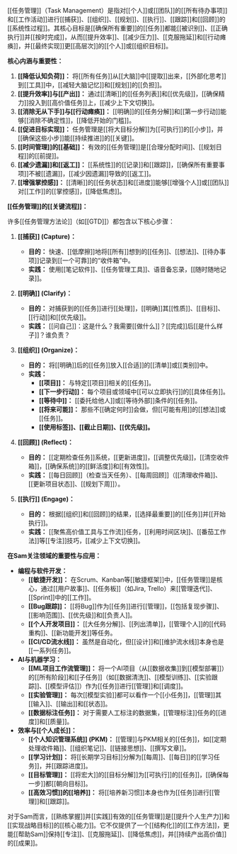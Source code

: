 [[任务管理]]（Task Management）是指对[[个人]]或[[团队]]的[[所有待办事项]]和[[工作活动]]进行[[捕获]]、[[组织]]、[[规划]]、[[执行]]、[[跟踪]]和[[回顾]]的[[系统性过程]]。其核心目标是[[确保所有重要]]的[[任务]]都能[[被识别]]、[[正确执行]]并[[按时完成]]，从而[[提升效率]]、[[减少压力]]、[[克服拖延]]和[[行动瘫痪]]，并[[最终实现]]更[[高层次]]的[[个人]]或[[组织目标]]。

**核心内涵与重要性：**

1.  **[[降低认知负荷]]：** 将[[所有任务]]从[[大脑]]中[[提取]]出来，[[外部化思考]]到[[工具]]中，[[减轻大脑记忆]]和[[规划]]的[[负担]]。
2.  **[[提升效率]]与[[产出]]：** 通过[[清晰]]的[[任务列表]]和[[优先级]]，[[确保精力]]投入到[[高价值任务]]上，[[减少上下文切换]]。
3.  **[[消除无从下手]]与[[行动瘫痪]]：** [[明确]]的[[任务分解]]和[[第一步行动]]能够[[消除不确定性]]，[[降低开始的门槛]]。
4.  **[[促进目标实现]]：** 任务管理是[[将大目标分解]]为[[可执行]]的[[小步]]，并[[确保这些小步]]能[[持续推进]]的[[关键]]。
5.  **[[时间管理]]的[[基础]]：** 有效的[[任务管理]]是[[合理分配时间]]、[[规划日程]]的[[前提]]。
6.  **[[减少遗漏]]和[[返工]]：** [[系统性]]的[[记录]]和[[跟踪]]，[[确保所有重要事项]]不被[[遗漏]]，[[减少因遗漏]]导致的[[返工]]。
7.  **[[增强掌控感]]：** [[清晰]]的[[任务状态]]和[[进度]]能够[[增强个人]]或[[团队]]对[[工作]]的[[掌控感]]，[[降低焦虑]]。

**[[任务管理]]的[[关键流程]]：**

许多[[任务管理方法论]]（如[[GTD]]）都包含以下核心步骤：

1.  **[[捕获]] (Capture)：**
    *   **目的：** 快速、[[低摩擦]]地将[[所有]]想到的[[任务]]、[[想法]]、[[待办事项]]记录到[[一个可靠]]的“收件箱”中。
    *   **实践：** 使用[[笔记软件]]、[[任务管理工具]]、语音备忘录，[[随时随地记录]]。

2.  **[[明确]] (Clarify)：**
    *   **目的：** 对捕获到的[[任务]]进行[[处理]]，[[明确]]其[[性质]]、[[目标]]、[[行动]]和[[优先级]]。
    *   **实践：** [[问自己]]：这是什么？我需要[[做什么]]？[[完成]]后[[是什么样子]]？谁负责？

3.  **[[组织]] (Organize)：**
    *   **目的：** 将[[明确]]后的[[任务]]放入[[合适]]的[[清单]]或[[类别]]中。
    *   **实践：**
        *   **[[项目]]：** 与特定[[项目]]相关的[[任务]]。
        *   **[[下一步行动]]：** 每个项目或领域中[[可以立即执行]]的[[具体任务]]。
        *   **[[等待中]]：** [[委托给他人]]或[[等待外部]]条件的[[任务]]。
        *   **[[将来可能]]：** 那些不[[确定何时]]会做，但[[可能有用]]的[[想法]]或[[任务]]。
        *   **[[使用标签]]、[[截止日期]]、[[优先级]]。**

4.  **[[回顾]] (Reflect)：**
    *   **目的：** [[定期检查任务]]系统，[[更新进度]]，[[调整优先级]]，[[清空收件箱]]，[[确保系统]]的[[鲜活度]]和[[有效性]]。
    *   **实践：** [[每日回顾]]（检查当天任务）、[[每周回顾]]（[[清理收件箱]]、[[更新项目状态]]、[[规划下周]]）。

5.  **[[执行]] (Engage)：**
    *   **目的：** 根据[[组织]]和[[回顾]]的结果，[[选择最重要]]的[[任务]]并[[开始执行]]。
    *   **实践：** [[聚焦高价值工具与工作流]]任务，[[利用时间区块]]、[[番茄工作法]]等[[专注]]技巧，[[减少上下文切换]]。

**在Sam关注领域的重要性与应用：**

*   **编程与软件开发：**
    *   **[[敏捷开发]]：** 在Scrum、Kanban等[[敏捷框架]]中，[[任务管理]]是核心，通过[[用户故事]]、[[任务板]]（如Jira, Trello）来[[管理迭代]]、[[Sprint]]中的[[工作]]。
    *   **[[Bug跟踪]]：** [[将Bug]]作为[[任务]]进行[[管理]]，[[包括复现步骤]]、[[影响范围]]、[[优先级]]和[[负责人]]。
    *   **[[个人开发项目]]：** [[大任务分解]]、[[列出清单]]，[[管理个人]]的[[代码重构]]、[[新功能开发]]等任务。
    *   **[[CI/CD流水线]]：** 虽然是自动化，但[[设计]]和[[维护流水线]]本身也是[[一系列任务]]。
*   **AI与机器学习：**
    *   **[[ML项目工作流管理]]：** 将一个AI项目（从[[数据收集]]到[[模型部署]]）的[[所有阶段]]和[[子任务]]（如[[数据清洗]]、[[模型训练]]、[[实验跟踪]]、[[模型评估]]）作为[[任务]]进行[[管理]]和[[调度]]。
    *   **[[实验管理]]：** 每次[[模型实验]]都可以看作一个[[小任务]]，[[管理]]其[[输入]]、[[输出]]和[[状态]]。
    *   **[[数据标注任务]]：** 对于需要人工标注的数据集，[[管理标注]]任务的[[进度]]和[[质量]]。
*   **效率与[[个人成长]]：**
    *   **[[个人知识管理系统]] (PKM)：** [[管理]]与PKM相关的[[任务]]，如[[定期处理收件箱]]、[[组织笔记]]、[[链接思想]]、[[撰写文章]]。
    *   **[[学习计划]]：** 将[[长期学习目标]]分解为[[每周]]、[[每日]]的[[学习任务]]，并[[跟踪进度]]。
    *   **[[目标管理]]：** [[将宏大]]的[[目标分解]]为[[可执行]]的[[任务]]，[[确保每一步]]都[[朝向目标]]。
    *   **[[高效习惯]]的[[培养]]：** 将[[培养新习惯]]本身也作为[[任务]]进行[[管理]]和[[跟踪]]。

对于Sam而言，[[熟练掌握]]并[[实践]]有效的[[任务管理]]是[[提升个人生产力]]和[[实现战略目标]]的[[核心能力]]。它不仅提供了一个[[结构化]]的[[工作方法]]，更能[[帮助Sam]]保持[[专注]]、[[克服拖延]]、[[降低焦虑]]，并[[持续产出高价值]]的[[成果]]。